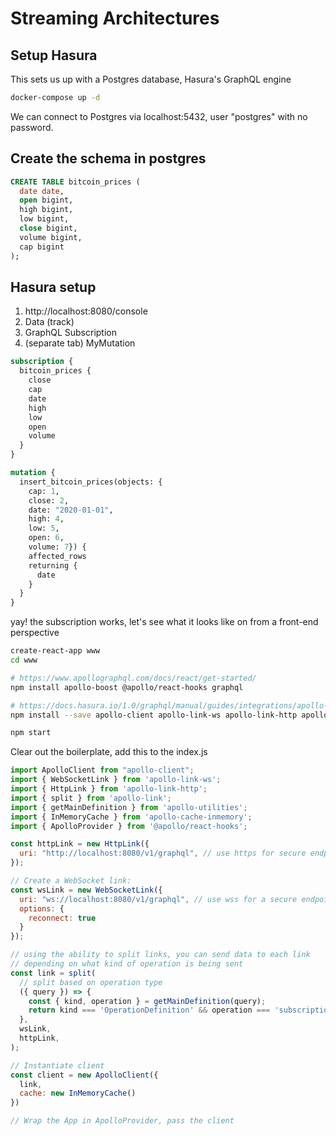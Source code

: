 # Streaming Architectures

## Setup Hasura

This sets us up with a Postgres database, Hasura's GraphQL engine

```sh
docker-compose up -d
```

We can connect to Postgres via localhost:5432, user "postgres" with no password.

## Create the schema in postgres

```sql
CREATE TABLE bitcoin_prices (
  date date,
  open bigint,
  high bigint,
  low bigint,
  close bigint,
  volume bigint,
  cap bigint
);
```

## Hasura setup

1. http://localhost:8080/console
2. Data (track)
3. GraphQL Subscription
4. (separate tab) MyMutation

```graphql
subscription {
  bitcoin_prices {
    close
    cap
    date
    high
    low
    open
    volume
  }
}
```

```graphql
mutation {
  insert_bitcoin_prices(objects: {
    cap: 1,
    close: 2,
    date: "2020-01-01",
    high: 4,
    low: 5,
    open: 6,
    volume: 7}) {
    affected_rows
    returning {
      date
    }
  }
}
```

yay! the subscription works, let's see what it looks like on from a front-end perspective

```bash
create-react-app www
cd www

# https://www.apollographql.com/docs/react/get-started/
npm install apollo-boost @apollo/react-hooks graphql

# https://docs.hasura.io/1.0/graphql/manual/guides/integrations/apollo-subscriptions.html
npm install --save apollo-client apollo-link-ws apollo-link-http apollo-link apollo-utilities apollo-cache-inmemory subscriptions-transport-ws

npm start
```

Clear out the boilerplate, add this to the index.js

```javascript
import ApolloClient from "apollo-client";
import { WebSocketLink } from 'apollo-link-ws';
import { HttpLink } from 'apollo-link-http';
import { split } from 'apollo-link';
import { getMainDefinition } from 'apollo-utilities';
import { InMemoryCache } from 'apollo-cache-inmemory';
import { ApolloProvider } from '@apollo/react-hooks';

const httpLink = new HttpLink({
  uri: "http://localhost:8080/v1/graphql", // use https for secure endpoint
});

// Create a WebSocket link:
const wsLink = new WebSocketLink({
  uri: "ws://localhost:8080/v1/graphql", // use wss for a secure endpoint
  options: {
    reconnect: true
  }
});

// using the ability to split links, you can send data to each link
// depending on what kind of operation is being sent
const link = split(
  // split based on operation type
  ({ query }) => {
    const { kind, operation } = getMainDefinition(query);
    return kind === 'OperationDefinition' && operation === 'subscription';
  },
  wsLink,
  httpLink,
);

// Instantiate client
const client = new ApolloClient({
  link,
  cache: new InMemoryCache()
})

// Wrap the App in ApolloProvider, pass the client
```